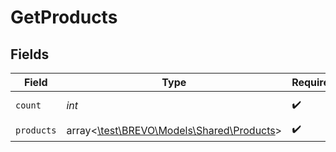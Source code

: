 # GetProducts


## Fields

| Field                                                                        | Type                                                                         | Required                                                                     | Description                                                                  | Example                                                                      |
| ---------------------------------------------------------------------------- | ---------------------------------------------------------------------------- | ---------------------------------------------------------------------------- | ---------------------------------------------------------------------------- | ---------------------------------------------------------------------------- |
| `count`                                                                      | *int*                                                                        | :heavy_check_mark:                                                           | Number of products                                                           | 17655                                                                        |
| `products`                                                                   | array<[\test\BREVO\Models\Shared\Products](../../Models/Shared/Products.md)> | :heavy_check_mark:                                                           | N/A                                                                          |                                                                              |